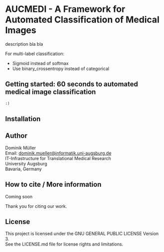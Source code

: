 # AUCMEDI - A Framework for Automated Classification of Medical Images

description bla bla

For multi-label classification:
- Sigmoid instead of softmax
- Use binary_crossentropy instead of categorical

## Getting started: 60 seconds to automated medical image classification

```python
:)
```

## Installation



## Author

Dominik Müller\
Email: dominik.mueller@informatik.uni-augsburg.de\
IT-Infrastructure for Translational Medical Research\
University Augsburg\
Bavaria, Germany

## How to cite / More information

Coming soon

Thank you for citing our work.

## License

This project is licensed under the GNU GENERAL PUBLIC LICENSE Version 3.\
See the LICENSE.md file for license rights and limitations.
